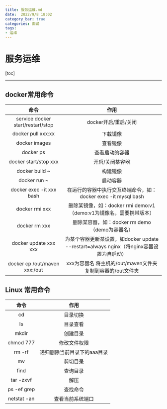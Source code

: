 ```yaml
---
title: 服务运维.md
date:  2022/9/8 18:02
category_bar: true
categories: 面试
tags:
- 运维
---
```

# 服务运维

[toc]

---

## docker常用命令

|               命令                |                             作用                             |
| :-------------------------------: | :----------------------------------------------------------: |
| service docker start/restart/stop |                     docker开启/重启/关闭                     |
|        docker pull xxx:xx         |                           下载镜像                           |
|           docker images           |                           查看镜像                           |
|             docker ps             |                        查看启动的容器                        |
|       docker start/stop xxx       |                       开启/关闭某容器                        |
|          docker build ~           |                           构建镜像                           |
|           docker run ~            |                           启动容器                           |
|     docker exec -it xxx bash      | 在运行的容器中执行交互终端命令，如：docker exec -it mysql bash |
|          docker rmi xxx           | 删除某镜像，如：docker rmi demo:v1（demo:v1为镜像名，需要携带版本） |
|           docker rm xxx           |        删除某容器，如：docker rm demo（demo为容器名）        |
|       docker update xxx xxx       | 为某个容器更新某设置，如docker update --restart=always nginx（将nginx容器设置为自启动） |
|   docker cp /out/maven xxx:/out   |  xxx为容器名 将主机的/out/maven文件夹复制到容器的/out文件夹  |

## Linux 常用命令

|    命令     |            作用             |
| :---------: | :-------------------------: |
|     cd      |          目录切换           |
|     ls      |          目录查看           |
|    mkdir    |          创建目录           |
|  chmod 777  |        修改文件权限         |
|   rm  -rf   | 递归删除当前目录下的aaa目录 |
|     mv      |          剪切目录           |
|    find     |          查询目录           |
|  tar -zxvf  |            解压             |
| ps -ef grep |          查找命令           |
| netstat -an |      查看当前系统端口       |

